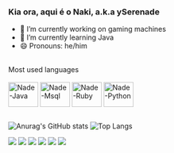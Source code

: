 ### Kia ora, aqui é o Naki, a.k.a ySerenade

- 🔭 I’m currently working on gaming machines
- 🌱 I’m currently learning Java
- 😄 Pronouns: he/him

<div style="display: inline_block"><br>
 Most used languages
  </div>
  
<div style="display: inline_block"><br>
  <img align="center" alt="Nade-Java" height="50" width="60" src="https://cdn.jsdelivr.net/gh/devicons/devicon/icons/java/java-original.svg">
  <img align="center" alt="Nade-Msql" height="50" width="60" src="https://cdn.jsdelivr.net/gh/devicons/devicon/icons/mysql/mysql-original.svg">
  <img align="center" alt="Nade-Ruby" height="50" width="60" src="https://cdn.jsdelivr.net/gh/devicons/devicon/icons/ruby/ruby-plain.svg">
  <img align="center" alt="Nade-Python" height="50" width="60" src="https://cdn.jsdelivr.net/gh/devicons/devicon/icons/python/python-plain.svg">
</div>

##
  
![Anurag's GitHub stats](https://github-readme-stats.vercel.app/api?username=ySerenade&show_icons=true&theme=tokyonight)
![Top Langs](https://github-readme-stats.vercel.app/api/top-langs/?username=ySerenade&layout=compact&theme=tokyonight)

<div> 
  <a href="https://www.youtube.com/@Naki.Official" target="_blank"><img src="https://img.shields.io/badge/YouTube-FF0000?style=for-the-badge&logo=youtube&logoColor=white" target="_blank"></a>
  <a href="https://instagram.com/rafaballerini" target="_blank"><img src="https://img.shields.io/badge/-Instagram-%23E4405F?style=for-the-badge&logo=instagram&logoColor=white" target="_blank"></a>
 	<a href="https://www.twitch.tv/rafaballerinii" target="_blank"><img src="https://img.shields.io/badge/Twitch-9146FF?style=for-the-badge&logo=twitch&logoColor=white" target="_blank"></a>
 <a href="https://discord.gg/wagxzStdcR" target="_blank"><img src="https://img.shields.io/badge/Discord-7289DA?style=for-the-badge&logo=discord&logoColor=white" target="_blank"></a> 
  <a href = "mailto:contatorafaballerini@gmail.com"><img src="https://img.shields.io/badge/-Gmail-%23333?style=for-the-badge&logo=gmail&logoColor=white" target="_blank"></a>
  <a href="https://www.linkedin.com/in/rafaella-ballerini-45875016a" target="_blank"><img src="https://img.shields.io/badge/-LinkedIn-%230077B5?style=for-the-badge&logo=linkedin&logoColor=white" target="_blank"></a> 
  
</div>


